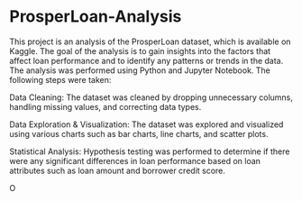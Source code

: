 # ProsperLoan-Analysis
This project is an analysis of the ProsperLoan dataset, which is available on Kaggle. The goal of the analysis is to gain insights into the factors that affect loan performance and to identify any patterns or trends in the data.
The analysis was performed using Python and Jupyter Notebook. The following steps were taken:

Data Cleaning: The dataset was cleaned by dropping unnecessary columns, handling missing values, and correcting data types.

Data Exploration & Visualization: The dataset was explored and visualized using various charts such as bar charts, line charts, and scatter plots.

Statistical Analysis: Hypothesis testing was performed to determine if there were any significant differences in loan performance based on loan attributes such as loan amount and borrower credit score.





O





